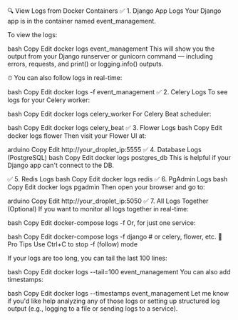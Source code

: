 🔍 View Logs from Docker Containers
✅ 1. Django App Logs
Your Django app is in the container named event_management.

To view the logs:

bash
Copy
Edit
docker logs event_management
This will show you the output from your Django runserver or gunicorn command — including errors, requests, and print() or logging.info() outputs.

⏱ You can also follow logs in real-time:

bash
Copy
Edit
docker logs -f event_management
✅ 2. Celery Logs
To see logs for your Celery worker:

bash
Copy
Edit
docker logs celery_worker
For Celery Beat scheduler:

bash
Copy
Edit
docker logs celery_beat
✅ 3. Flower Logs
bash
Copy
Edit
docker logs flower
Then visit your Flower UI at:

arduino
Copy
Edit
http://your_droplet_ip:5555
✅ 4. Database Logs (PostgreSQL)
bash
Copy
Edit
docker logs postgres_db
This is helpful if your Django app can't connect to the DB.

✅ 5. Redis Logs
bash
Copy
Edit
docker logs redis
✅ 6. PgAdmin Logs
bash
Copy
Edit
docker logs pgadmin
Then open your browser and go to:

arduino
Copy
Edit
http://your_droplet_ip:5050
✅ 7. All Logs Together (Optional)
If you want to monitor all logs together in real-time:

bash
Copy
Edit
docker-compose logs -f
Or, for just one service:

bash
Copy
Edit
docker-compose logs -f django # or celery, flower, etc.
🧠 Pro Tips
Use Ctrl+C to stop -f (follow) mode

If your logs are too long, you can tail the last 100 lines:

bash
Copy
Edit
docker logs --tail=100 event_management
You can also add timestamps:

bash
Copy
Edit
docker logs --timestamps event_management
Let me know if you'd like help analyzing any of those logs or setting up structured log output (e.g., logging to a file or sending logs to a service).
